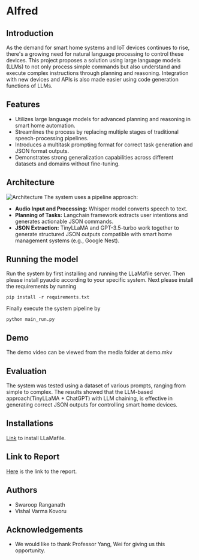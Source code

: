 # Alfred

## Introduction
As the demand for smart home systems and IoT devices continues to rise, there's a growing need for natural language processing to control these devices. This project proposes a solution using large language models (LLMs) to not only process simple commands but also understand and execute complex instructions through planning and reasoning. Integration with new devices and APIs is also made easier using code generation functions of LLMs.

## Features
- Utilizes large language models for advanced planning and reasoning in smart home automation.
- Streamlines the process by replacing multiple stages of traditional speech-processing pipelines.
- Introduces a multitask prompting format for correct task generation and JSON format outputs.
- Demonstrates strong generalization capabilities across different datasets and domains without fine-tuning.

## Architecture
![Architecture](/media/architecure.jpeg)
The system uses a pipeline approach:
- **Audio Input and Processing:** Whisper model converts speech to text.
- **Planning of Tasks:** Langchain framework extracts user intentions and generates actionable JSON commands.
- **JSON Extraction:** TinyLLaMA and GPT-3.5-turbo work together to generate structured JSON outputs compatible with smart home management systems (e.g., Google Nest).

## Running the model
Run the system by first installing and running the LLaMafile server. Then please install pyaudio according to your specific system. Next please install the requirements by running 

```console
pip install -r requirements.txt
```

Finally execute the system pipeline by 

```console
python main_run.py
```
## Demo
The demo video can be viewed from the media folder at demo.mkv
## Evaluation
The system was tested using a dataset of various prompts, ranging from simple to complex.  The results showed that the LLM-based approach(TinyLLaMA + ChatGPT) with LLM chaining, is effective in generating correct JSON outputs for controlling smart home devices.

## Installations
[Link](https://python.langchain.com/v0.1/docs/integrations/llms/llamafile/) to install LLaMafile.

## Link to Report
[Here](https://1drv.ms/b/s!AmvuLtjazyPDgcgl7yuxoWsq_TtY0g?e=Dw8xfL) is the link to the report.

## Authors
- Swaroop Ranganath
- Vishal Varma Kovoru

## Acknowledgements
- We would like to thank Professor Yang, Wei for giving us this opportunity.
